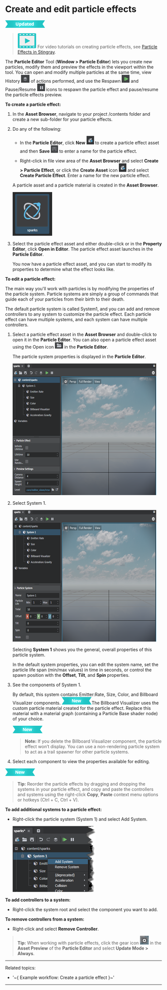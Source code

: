 # Create and edit particle effects

![UPDATED](../images/updated.png)

> ![](../images/icon_video.png) For video tutorials on creating particle effects, see <a href="http://area.autodesk.com/learning/creating-particle-effects-in-stingray" target="blank">Particle Effects in Stingray</a>.

The **Particle Editor** Tool (**Window > Particle Editor**) lets you create new particles, modify them and preview the effects in the viewport within the tool. You can open and modify multiple particles at the same time, view History ![](../images/icon_partEd_history.png) of actions performed, and use the Respawn ![](../images/icon_particle_respawn.png) and Pause/Resume ![](../images/icon_partEd_pause.png) icons to respawn the particle effect and pause/resume the particle effects preview.

**To create a particle effect:**

1.	In the **Asset Browser**, navigate to your project /contents folder and create a new sub-folder for your particle effects.

2. Do any of the following:

	-	In the **Particle Editor**, click **New** ![](../images/icon_createAsset.png) to create a particle effect asset and then **Save** ![](../images/icon_save.png) to enter a name for the particle effect.

	-	Right-click in file view area of the **Asset Browser** and select **Create > Particle Effect**, or click the **Create Asset** icon ![](../images/icon_createAsset.png) and select **Create Particle Effect**. Enter a name for the new particle effect.


	A particle asset and a particle material is created in the **Asset Browser**.

	![](../images/create_particle.png)

3.	Select the particle effect asset and either double-click or in the **Property Editor**, click **Open in Editor**. The particle effect asset launches in the **Particle Editor**.

	You now have a particle effect asset, and you can start to modify its properties to determine what the effect looks like.

**To edit a particle effect:**

The main way you'll work with particles is by modifying the properties of the particle system. Particle systems are simply a group of commands that guide each of your particles from their birth to their death.

The default particle system is called System1, and you can add and remove controllers to any system to customize the particle effect. Each particle effect can have multiple systems, and each system can have multiple controllers.

1. Select a particle effect asset in the **Asset Browser** and double-click to open it in the **Particle Editor**. You can also open a particle effect asset using the Open icon ![](../images/icon_scriptEd_Open.png) in the **Particle Editor**.

	The particle system properties is displayed in the **Particle Editor**.

	![](../images/particle_properties.png)

2. Select System 1.

	![](../images/particle_system1.png)

	Selecting **System 1** shows you the general, overall properties of this particle system.

	In the default system properties, you can edit the system name, set the particle life span (min/max values) in time in seconds, or control the spawn position with the **Offset**, **Tilt**, and **Spin** properties.

3. See the components of System 1.

	By default, this system contains Emitter:Rate, Size, Color, and Billboard Visualizer components. [![NEW](../images/new.png "What else is new in v1.8?")](../release_notes/readme_1.8.html)The Billboard Visualizer uses the custom particle material created for the particle effect. Replace this material with a material graph (containing a Particle Base shader node) of your choice.

	[![NEW](../images/new.png "What else is new in v1.8?")](../release_notes/readme_1.8.html)

	>**Note:** If you delete the Billboard Visualizer component, the particle effect won’t display. You can use a non-rendering particle system to act as a trail spawner for other particle systems.

4. Select each component to view the properties available for editing.

[![NEW](../images/new.png "What else is new in v1.8?")](../release_notes/readme_1.8.html)

>**Tip:** Reorder the particle effects by dragging and dropping the systems in your particle effect, and copy and paste the controllers and systems using the right-click **Copy**, **Paste** context menu options or hotkeys (Ctrl + C, Ctrl + V).

**To add additional systems to a particle effect:**

-	Right-click the particle system (System 1) and select Add System.

	![](../images/particle_add_system.png)

**To add controllers to a system:**

- Right-click the system root and select the component you want to add.

**To remove controllers from a system:**

-	Right-click and select **Remove Controller**.

> **Tip:** When working with particle effects, click the gear icon ![](../images/icon_assetPreview.png) in the **Asset Preview** of the **Particle Editor** and select **Update Mode > Always**.

---
Related topics:
-	'~{ Example workflow: Create a particle effect }~'
---
